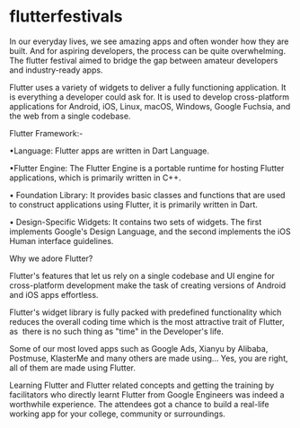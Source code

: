 # flutterfestivals

In our everyday lives, we see amazing apps and often wonder how they are built. And for aspiring developers, the process can be quite overwhelming. The flutter festival aimed to bridge the gap between amateur developers and industry-ready apps. 

Flutter uses a variety of widgets to deliver a fully functioning application. It is everything a developer could ask for. It is used to develop cross-platform applications for Android, iOS, Linux, macOS, Windows, Google Fuchsia, and the web from a single codebase. 

Flutter Framework:- 

•Language: Flutter apps are written in Dart Language. 

•Flutter Engine: The Flutter Engine is a portable runtime for hosting Flutter applications, which is primarily written in C++. 

• Foundation Library: It provides basic classes and functions that are used to construct applications using Flutter, it is primarily written in Dart. 

• Design-Specific Widgets: It contains two sets of widgets. The first implements Google's Design Language, and the second implements the iOS Human interface guidelines. 

Why we adore Flutter? 

Flutter's features that let us rely on a single codebase and UI engine for cross-platform development make the task of creating versions of Android and iOS apps effortless. 

Flutter's widget library is fully packed with predefined functionality which reduces the overall coding time which is the most attractive trait of Flutter, as  there is no such thing as "time" in the Developer's life. 

Some of our most loved apps such as Google Ads, Xianyu by Alibaba, Postmuse, KlasterMe and many others are made using... Yes, you are right, all of them are made using Flutter. 

Learning Flutter and Flutter related concepts and getting the training by facilitators who directly learnt Flutter from Google Engineers was indeed a worthwhile experience. The attendees got a chance to build a real-life working app for your college, community or surroundings.
